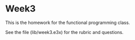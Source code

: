 # Week3

This is the homework for the functional programming class.

See the file (lib/week3.e3x) for the rubric and questions.